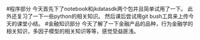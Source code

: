 #程序部分
今天首先下了notebook和jkdatasdk两个包并且简单试用了一下。
此外还复习了一下一些python的相关知识。
然后课后尝试用git bush工具来上传今天的课堂小结。
#金融知识部分
今天了解了一下金融产品的品种，行为金融学的相关知识，多因子模型的相关知识等等，感觉受益匪浅。
